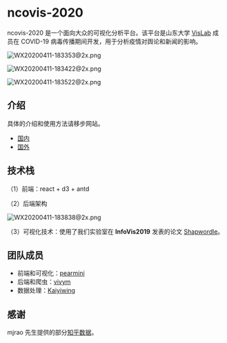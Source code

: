 # ncovis-2020

ncovis-2020 是一个面向大众的可视化分析平台。该平台是山东大学 [VisLab](https://vislab.wang/) 成员在 COVID-19 病毒传播期间开发，用于分析疫情对舆论和新闻的影响。

![WX20200411-183353@2x.png](https://i.loli.net/2020/04/11/mlZt6UMSCYc8LdN.png)

![WX20200411-183422@2x.png](https://i.loli.net/2020/04/11/pOEktG1PdnLcFNX.png)

![WX20200411-183522@2x.png](https://i.loli.net/2020/04/11/CTnfJ3uxhyQozWl.png)

## 介绍

具体的介绍和使用方法请移步网站。

- [国内](https://pearmini.gitee.io/ncovis-2020/)
- [国外](https://pearmini.github.io/ncovis-2020/)

## 技术栈

（1）前端：react + d3 + antd

（2）后端架构

![WX20200411-183838@2x.png](https://i.loli.net/2020/04/11/CiZsEkoMvTfGDL8.png)

（3）可视化技术：使用了我们实验室在 **InfoVis2019** 发表的论文 [Shapwordle](https://vislab.wang/post/shapewordle:-tailoring-wordles-using-shape-aware-archimedean-spirals)。

## 团队成员

- 前端和可视化：[pearmini](https://github.com/pearmini)
- 后端和爬虫：[vivym](https://github.com/vivym)
- 数据处理：[Kaiyiwing](https://github.com/Kaiyiwing)

## 感谢

mjrao 先生提供的部分[知乎数据](https://github.com/mjrao/hotso)。
